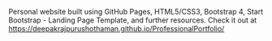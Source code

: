 Personal website built using GitHub Pages, HTML5/CSS3, Bootstrap 4, Start Bootstrap - Landing Page Template, and further resources. Check it out at https://deepakrajpurushothaman.github.io/ProfessionalPortfolio/
